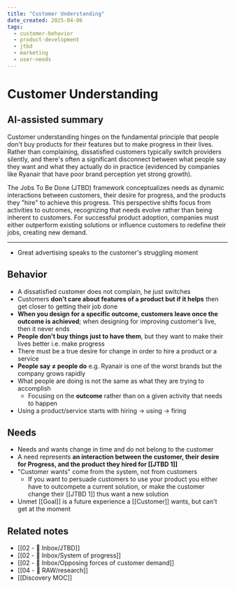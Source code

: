 ```yaml
---
title: "Customer Understanding"
date_created: 2025-04-06
tags:
  - customer-behavior
  - product-development
  - jtbd
  - marketing
  - user-needs
---
```


# Customer Understanding

## AI-assisted summary
Customer understanding hinges on the fundamental principle that people don't buy products for their features but to make progress in their lives. Rather than complaining, dissatisfied customers typically switch providers silently, and there's often a significant disconnect between what people say they want and what they actually do in practice (evidenced by companies like Ryanair that have poor brand perception yet strong growth).

The Jobs To Be Done (JTBD) framework conceptualizes needs as dynamic interactions between customers, their desire for progress, and the products they "hire" to achieve this progress. This perspective shifts focus from activities to outcomes, recognizing that needs evolve rather than being inherent to customers. For successful product adoption, companies must either outperform existing solutions or influence customers to redefine their jobs, creating new demand.

---

- Great advertising speaks to the customer's struggling moment
## Behavior
- A dissatisfied customer does not complain, he just switches
- Customers **don't care about features of a product but if it helps** then get closer to getting their job done
- **When you design for a specific outcome, customers leave once the outcome is achieved**; when designing for improving customer's live, then it never ends
- **People don't buy things just to have them**, but they want to make their lives better i.e. make progress
- There must be a true desire for change in order to hire a product or a service
- **People say ≠ people do** e.g. Ryanair is one of the worst brands but the company grows rapidly
- What people are doing is not the same as what they are trying to accomplish
	- Focusing on the **outcome** rather than on a given activity that needs to happen
- Using a product/service starts with hiring -> using -> firing

## Needs
- Needs and wants change in time and do not belong to the customer
- A need represents **an interaction between the customer, their desire for Progress, and the product they hired for [[JTBD 1]]**
- "Customer wants" come from the system, not from customers
	- If you want to persuade customers to use your product you either have to outcompete a current solution, or make the customer change their [[JTBD 1]] thus want a new solution
- Unmet [[Goal]] is a future experience a [[Customer]] wants, but can't get at the moment

## Related notes
- [[02 - 📩 Inbox/JTBD]]
- [[02 - 📩 Inbox/System of progress]]
- [[02 - 📩 Inbox/Opposing forces of customer demand]]
- [[04 - 💽 RAW/research]]
- [[Discovery MOC]]